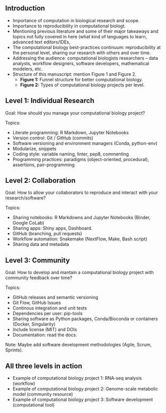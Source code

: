 ## Introduction

- Importance of computation in biological research and scope.
- Importance to reproducibility in computational biologt.
- Mentioning previous literature and some of their major takeaways and topics not fully covered in here (what kind of languages to learn, advanced text editors/IDEs, 
- The computational biology best-practices continuum: reproducibility at the personal level, sharing our research with others and over time.
- Addressing the audience: computational biologists researchers – data analysts, workflow designers, software developers, mathematical modelers, etc.
- Structure of this manuscript: mention Figure 1 and Figure 2.
  - **Figure 1:** Funnel structure for better computational biology.
  - **Figure 2:** Types of computational biology projects per level.

## Level 1: Individual Research

Goal: How should you manage your computational biology project?

Topics:
- Literate programming: R Markdown, Jupyter Notebooks
- Version control: Git / GitHub (commits)
- Software versioning and environment managers (Conda, python-env)
- Modularize, snippets
- Coding style: variable naming, linter, pep8, commenting
- Programming practices: paradigms (object-oriented, procedural), assertions, pair-programming

## Level 2: Collaboration

Goal: How to allow your collaborators to reproduce and interact with your research/software?

Topics:
- Sharing notebooks: R Markdowns and Jupyter Notebooks (Binder, Google CoLab)
- Sharing apps: Shiny apps, Dashboard.
- GitHub (branching, pull requests)
- Workflow automation: Snakemake (NextFlow, Make, Bash script)
- Sharing data and metadata

## Level 3: Community

Goal: How to develop and mantain a computational biology project with community feedback over time?

Topics:
- GitHub releases and semantic versioning
- Git Flow, GitHub Issues
- Continous integration and unit tests
- Dependencies per user: pip-tools
- Sharing software as Python packages, Conda/Bioconda or containers (Docker, Singularity)
- Include license (MIT) and DOIs
- Documentation: read the docs.

Note: Maybe add software development methodologies (Agile, Scrum, Sprints).

## All three levels in action

- Example of computational biology project 1: RNA-seq analysis (workflow)
- Example of computational biology project 2: Genome-scale metabolic model (community resource)
- Example of computational biology project 3: Software development (computational tool)
